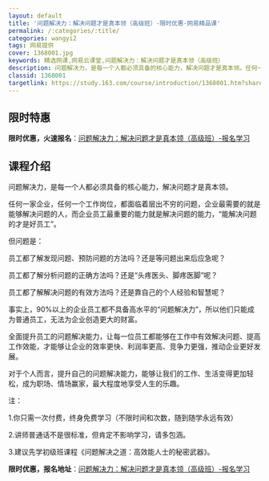 ```yaml
---
layout: default
title: '问题解决力：解决问题才是真本领（高级班）-限时优惠-网易精品课'
permalink: /:categories/:title/
categories: wangyi2
tags: 网易提供
cover: 1368001.jpg
keywords: 精选网课,网易云课堂,问题解决力：解决问题才是真本领（高级班）
description: 问题解决力，是每一个人都必须具备的核心能力，解决问题才是真本领。任何一家企业，任何一个工作岗位，都面临着层出不穷的问题，
classid: 1368001
targetlink: https://study.163.com/course/introduction/1368001.htm?share=1&shareId=1025206652&utm_campaign=share&utm_medium=iphoneShare&utm_source=&utm_u=1025206652
---
```


## 限时特惠

**限时优惠，火速报名**：[问题解决力：解决问题才是真本领（高级班）-报名学习](https://study.163.com/course/introduction/1368001.htm?share=1&shareId=1025206652&utm_campaign=share&utm_medium=iphoneShare&utm_source=&utm_u=1025206652)

## 课程介绍

问题解决力，是每一个人都必须具备的核心能力，解决问题才是真本领。



任何一家企业，任何一个工作岗位，都面临着层出不穷的问题，企业最需要的就是能够解决问题的人，而企业员工最重要的能力就是解决问题的能力，“能解决问题的才是好员工”。



但问题是：

员工都了解发现问题、预防问题的方法吗？还是等问题出来后应急呢？

员工都了解分析问题的正确方法吗？还是“头疼医头、脚疼医脚”呢？

员工都了解解决问题的有效方法吗？还是靠自己的个人经验和智慧呢？



事实上，90%以上的企业员工都不具备高水平的“问题解决力”，所以他们只能成为普通员工，无法为企业创造更大的财富。



全面提升员工的问题解决能力，让每一位员工都能够在工作中有效解决问题、提高工作效能，才能够让企业的效率更快、利润率更高、竞争力更强，推动企业更好发展。



对于个人而言，提升自己的问题解决能力，能够让我们的工作、生活变得更加轻松，成为职场、情场赢家，最大程度地享受人生的乐趣。



注：

1.你只需一次付费，终身免费学习（不限时间和次数，随到随学永远有效）

2.讲师普通话不是很标准，但肯定不影响学习，请多包涵。

3.建议先学初级班课程《问题解决之道：高效能人士的秘密武器》。

**限时优惠，报名地址**：[问题解决力：解决问题才是真本领（高级班）-报名学习](https://study.163.com/course/introduction/1368001.htm?share=1&shareId=1025206652&utm_campaign=share&utm_medium=iphoneShare&utm_source=&utm_u=1025206652)

